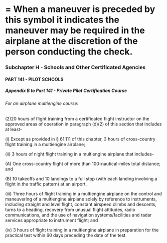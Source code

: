 
# = When a maneuver is preceded by this symbol it indicates the maneuver may be required in the airplane at the discretion of the person conducting the check.
### Subchapter H - Schools and Other Certificated Agencies
#### PART 141 - PILOT SCHOOLS
##### Appendix B to Part 141 - Private Pilot Certification Course
###### For an airplane multiengine course:

(2)20 hours of flight training from a certificated flight instructor on the approved areas of operation in paragraph (d)(2) of this section that includes at least-

(i) Except as provided in § 61.111 of this chapter, 3 hours of cross-country flight training in a multiengine airplane;

(ii) 3 hours of night flight training in a multiengine airplane that includes-

(A) One cross-country flight of more than 100-nautical-miles total distance; and

(B) 10 takeoffs and 10 landings to a full stop (with each landing involving a flight in the traffic pattern) at an airport.

(iii) Three hours of flight training in a multiengine airplane on the control and maneuvering of a multiengine airplane solely by reference to instruments, including straight and level flight, constant airspeed climbs and descents, turns to a heading, recovery from unusual flight attitudes, radio communications, and the use of navigation systems/facilities and radar services appropriate to instrument flight; and

(iv) 3 hours of flight training in a multiengine airplane in preparation for the practical test within 60 days preceding the date of the test.
